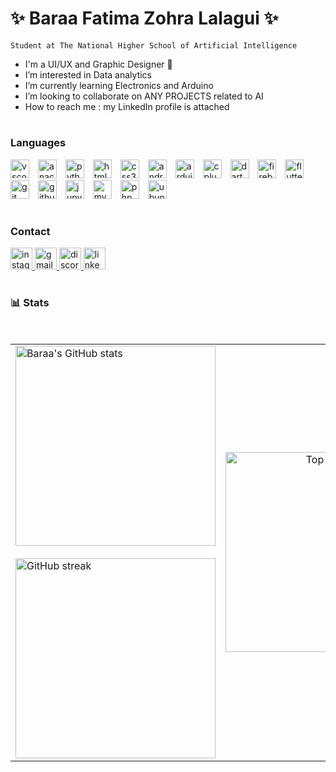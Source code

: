 # ✨ Baraa Fatima Zohra Lalagui ✨
`Student at The National Higher School of Artificial Intelligence`

-  I'm a UI/UX and Graphic Designer 🌸
-  I’m interested in Data analytics 
-  I’m currently learning Electronics and Arduino 
-  I’m looking to collaborate on ANY PROJECTS related to AI
-  How to reach me : my LinkedIn profile is attached

#
### Languages

<div align="left">
  <img width="30px" style="padding-right:10px;" src="https://cdn.jsdelivr.net/gh/devicons/devicon/icons/vscode/vscode-original.svg" height="30" alt="vscode logo"  />
  <img width="30px" style="padding-right:10px;"  src="https://cdn.jsdelivr.net/gh/devicons/devicon/icons/anaconda/anaconda-original.svg" height="30" alt="anaconda logo"  />
  <img width="30px" style="padding-right:10px;" src="https://cdn.jsdelivr.net/gh/devicons/devicon/icons/python/python-original.svg" height="30" alt="python logo"  />
  <img width="30px" style="padding-right:10px;" src="https://cdn.jsdelivr.net/gh/devicons/devicon/icons/html5/html5-original.svg" height="30" alt="html5 logo"  />
  <img width="30px" style="padding-right:10px;"  src="https://cdn.jsdelivr.net/gh/devicons/devicon/icons/css3/css3-original.svg" height="30" alt="css3 logo"  />
  <img width="30px" style="padding-right:10px;"  src="https://cdn.jsdelivr.net/gh/devicons/devicon/icons/androidstudio/androidstudio-original.svg" height="30" alt="androidstudio logo"  />
  <img width="30px" style="padding-right:10px;"  src="https://cdn.jsdelivr.net/gh/devicons/devicon/icons/arduino/arduino-original.svg" height="30" alt="arduino logo"  />
  <img width="30px" style="padding-right:10px;"  src="https://cdn.jsdelivr.net/gh/devicons/devicon/icons/cplusplus/cplusplus-original.svg" height="30" alt="cplusplus logo"  />
  <img width="30px" style="padding-right:10px;"  src="https://cdn.jsdelivr.net/gh/devicons/devicon/icons/dart/dart-original.svg" height="30" alt="dart logo"  />
  <img width="30px" style="padding-right:10px;"  src="https://cdn.jsdelivr.net/gh/devicons/devicon/icons/firebase/firebase-plain.svg" height="30" alt="firebase logo"  />
  <img width="30px" style="padding-right:10px;"  src="https://cdn.jsdelivr.net/gh/devicons/devicon/icons/flutter/flutter-original.svg" height="30" alt="flutter logo"  />
  <img width="30px" style="padding-right:10px;" src="https://cdn.jsdelivr.net/gh/devicons/devicon/icons/git/git-original.svg" height="30" alt="git logo"  />
  <img width="30px" style="padding-right:10px;" src="https://cdn.jsdelivr.net/gh/devicons/devicon/icons/github/github-original.svg" height="30" alt="github logo"  />
  <img width="30px" style="padding-right:10px;" src="https://cdn.jsdelivr.net/gh/devicons/devicon/icons/jupyter/jupyter-original.svg" height="30" alt="jupyter logo"  />
  <img width="30px" style="padding-right:10px;" src="https://cdn.jsdelivr.net/gh/devicons/devicon/icons/mysql/mysql-original.svg" height="30" alt="mysql logo"  />
  <img width="30px" style="padding-right:10px;" src="https://cdn.jsdelivr.net/gh/devicons/devicon/icons/php/php-original.svg" height="30" alt="php logo"  />
  <img width="30px" style="padding-right:10px;" src="https://cdn.jsdelivr.net/gh/devicons/devicon/icons/ubuntu/ubuntu-plain.svg" height="30" alt="ubuntu logo"  />
</div>

#

### Contact

<div align="left">
  <a href="https://www.instagram.com/baraalalagui/" target="_blank">
    <img src="https://img.shields.io/static/v1?message=Instagram&logo=instagram&label=&color=E4405F&logoColor=white&labelColor=&style=for-the-badge" height="35" alt="instagram logo"  />
  </a>
  <a href="baraa.lalagui@ensia.edu.dz" target="_blank">
    <img src="https://img.shields.io/static/v1?message=Gmail&logo=gmail&label=&color=D14836&logoColor=white&labelColor=&style=for-the-badge" height="35" alt="gmail logo"  />
  </a>
  <a href="https://discord.com/channels/@baraalalagui" target="_blank">
  <img src="https://img.shields.io/static/v1?message=Discord&logo=discord&label=&color=7289DA&logoColor=white&labelColor=&style=for-the-badge" height="35" alt="discord logo"  />
  </a>
  <a href="https://www.linkedin.com/in/baraa-lalagui/" target="_blank">
    <img src="https://img.shields.io/static/v1?message=LinkedIn&logo=linkedin&label=&color=0077B5&logoColor=white&labelColor=&style=for-the-badge" height="35" alt="linkedin logo"  />
  </a>
   
</div>

#

### 📊 Stats
<div align="left">
  <table align="center">
    <tr>
      <td>
        <img src="https://github-readme-stats.vercel.app/api?username=BaraaFatimaZohraLALAGUI&show_icons=true&theme=omni" alt="Baraa's GitHub stats" width="320">
        <br></br>
        <img src="https://github-readme-streak-stats.herokuapp.com/?user=BaraaFatimaZohraLALAGUI&theme=omni" alt="GitHub streak" width="320">
      </td>
      <td align="center" >
        <img src="https://github-readme-stats.vercel.app/api/top-langs/?username=BaraaFatimaZohraLALAGUI&layout=compact&theme=omni" alt="Top Langs" width="320">
      </td>
</div>
    
<br clear="both">

<!---
BaraaFatimaZohraLALAGUI/BaraaFatimaZohraLALAGUI is a ✨ special ✨ repository because its `README.md` (this file) appears on your GitHub profile.
You can click the Preview link to take a look at your changes.
--->
